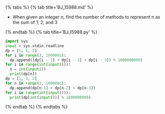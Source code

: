 {% tabs %}
{% tab title='BJ_15988.md' %}

* When given an integer n, find the number of methods to represent n as the sum of 1, 2, and 3

{% endtab %}
{% tab title='BJ_15988.py' %}

```py
import sys
input = sys.stdin.readline
dp = [1, 1, 2]
for i in range(3, 1000001):
  dp.append((dp[i - 1] + dp[i - 2] + dp[i - 3]) % 1000000009)
for i in range(int(input())):
  n = int(input())
  print(dp[n])
dp = [1, 1, 2]
for n in range(3, 1000001):
  dp.append(dp[n-1] + dp[n-2] + dp[n-3])
for i in range(int(input())):
  print(dp[int(input())] % 1000000009)
```

{% endtab %}
{% endtabs %}